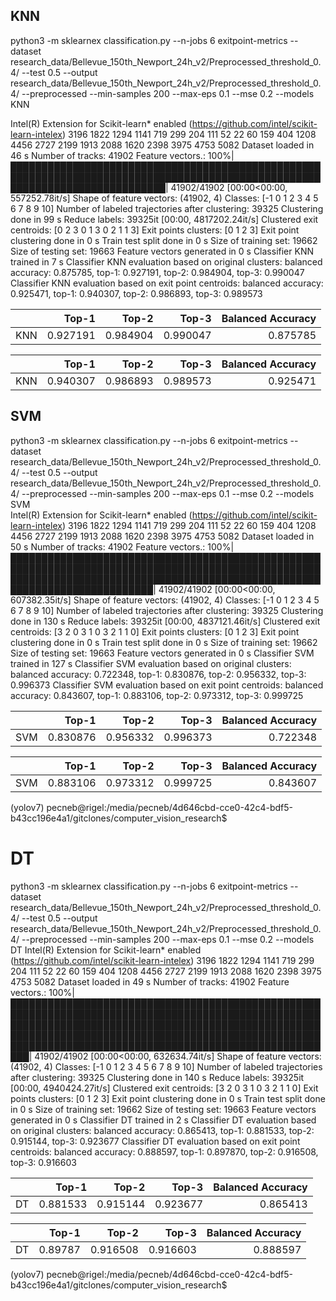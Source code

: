 ## KNN

python3 -m sklearnex classification.py --n-jobs 6 exitpoint-metrics --dataset research_data/Bellevue_150th_Newport_24h_v2/Preprocessed_threshold_0.4/ --test 0.5 --output research_data/Bellevue_150th_Newport_24h_v2/Preprocessed_threshold_0.4/ --preprocessed --min-samples 200 --max-eps 0.1 --mse 0.2 --models KNN                                                        

Intel(R) Extension for Scikit-learn* enabled (https://github.com/intel/scikit-learn-intelex)
3196
1822
1294
1141
719
299
204
111
52
22
60
159
404
1208
4456
2727
2199
1913
2088
1620
2398
3975
4753
5082
Dataset loaded in 46 s
Number of tracks: 41902
Feature vectors.: 100%|█████████████████████████████████████████████████████████████████████████████████████████████████████████████████████████████| 41902/41902 [00:00<00:00, 557252.78it/s]
Shape of feature vectors: (41902, 4)
Classes: [-1  0  1  2  3  4  5  6  7  8  9 10]
Number of labeled trajectories after clustering: 39325
Clustering done in 99 s
Reduce labels: 39325it [00:00, 4817202.24it/s]
Clustered exit centroids: [0 2 3 0 1 3 0 2 1 1 3]
Exit points clusters: [0 1 2 3]
Exit point clustering done in 0 s
Train test split done in 0 s
Size of training set: 19662
Size of testing set: 19663
Feature vectors generated in 0 s
Classifier KNN trained in 7 s
Classifier KNN evaluation based on original clusters: balanced accuracy: 0.875785, top-1: 0.927191, top-2: 0.984904, top-3: 0.990047
Classifier KNN evaluation based on exit point centroids: balanced accuracy: 0.925471, top-1: 0.940307, top-2: 0.986893, top-3: 0.989573

|     |    Top-1 |    Top-2 |    Top-3 |   Balanced Accuracy |
|:----|---------:|---------:|---------:|--------------------:|
| KNN | 0.927191 | 0.984904 | 0.990047 |            0.875785 |

|     |    Top-1 |    Top-2 |    Top-3 |   Balanced Accuracy |
|:----|---------:|---------:|---------:|--------------------:|
| KNN | 0.940307 | 0.986893 | 0.989573 |            0.925471 |


## SVM

python3 -m sklearnex classification.py --n-jobs 6 exitpoint-metrics --dataset research_data/Bellevue_150th_Newport_24h_v2/Preprocessed_threshold_0.4/ --test 0.5 --output research_data/Bellevue_150th_Newport_24h_v2/Preprocessed_threshold_0.4/ --preprocessed --min-samples 200 --max-eps 0.1 --mse 0.2 --models SVM   
Intel(R) Extension for Scikit-learn* enabled (https://github.com/intel/scikit-learn-intelex)
3196
1822
1294
1141
719
299
204
111
52
22
60
159
404
1208
4456
2727
2199
1913
2088
1620
2398
3975
4753
5082
Dataset loaded in 50 s
Number of tracks: 41902
Feature vectors.: 100%|█████████████████████████████████████████████████████████████████████████████████████████████████████████████████████████████████████████████████████████████████████████████| 41902/41902 [00:00<00:00, 607382.35it/s]
Shape of feature vectors: (41902, 4)
Classes: [-1  0  1  2  3  4  5  6  7  8  9 10]
Number of labeled trajectories after clustering: 39325
Clustering done in 130 s
Reduce labels: 39325it [00:00, 4837121.46it/s]
Clustered exit centroids: [3 2 0 3 1 0 3 2 1 1 0]
Exit points clusters: [0 1 2 3]
Exit point clustering done in 0 s
Train test split done in 0 s
Size of training set: 19662
Size of testing set: 19663
Feature vectors generated in 0 s
Classifier SVM trained in 127 s
Classifier SVM evaluation based on original clusters: balanced accuracy: 0.722348, top-1: 0.830876, top-2: 0.956332, top-3: 0.996373
Classifier SVM evaluation based on exit point centroids: balanced accuracy: 0.843607, top-1: 0.883106, top-2: 0.973312, top-3: 0.999725

|     |    Top-1 |    Top-2 |    Top-3 |   Balanced Accuracy |
|:----|---------:|---------:|---------:|--------------------:|
| SVM | 0.830876 | 0.956332 | 0.996373 |            0.722348 |

|     |    Top-1 |    Top-2 |    Top-3 |   Balanced Accuracy |
|:----|---------:|---------:|---------:|--------------------:|
| SVM | 0.883106 | 0.973312 | 0.999725 |            0.843607 |

(yolov7) pecneb@rigel:/media/pecneb/4d646cbd-cce0-42c4-bdf5-b43cc196e4a1/gitclones/computer_vision_research$ 


# DT

python3 -m sklearnex classification.py --n-jobs 6 exitpoint-metrics --dataset research_data/Bellevue_150th_Newport_24h_v2/Preprocessed_threshold_0.4/ --test 0.5 --output research_data/Bellevue_150th_Newport_24h_v2/Preprocessed_threshold_0.4/ --preprocessed --min-samples 200 --max-eps 0.1 --mse 0.2 --models DT
Intel(R) Extension for Scikit-learn* enabled (https://github.com/intel/scikit-learn-intelex)
3196
1822
1294
1141
719
299
204
111
52
22
60
159
404
1208
4456
2727
2199
1913
2088
1620
2398
3975
4753
5082
Dataset loaded in 49 s
Number of tracks: 41902
Feature vectors.: 100%|█████████████████████████████████████████████████████████████████████████████████████████████████████████████████████████████████████████████████████████████████████████████████████████████████████████████████████████████████████████████████████████████| 41902/41902 [00:00<00:00, 632634.74it/s]
Shape of feature vectors: (41902, 4)
Classes: [-1  0  1  2  3  4  5  6  7  8  9 10]
Number of labeled trajectories after clustering: 39325
Clustering done in 140 s
Reduce labels: 39325it [00:00, 4940424.27it/s]
Clustered exit centroids: [3 2 0 3 1 0 3 2 1 1 0]
Exit points clusters: [0 1 2 3]
Exit point clustering done in 0 s
Train test split done in 0 s
Size of training set: 19662
Size of testing set: 19663
Feature vectors generated in 0 s
Classifier DT trained in 2 s
Classifier DT evaluation based on original clusters: balanced accuracy: 0.865413, top-1: 0.881533, top-2: 0.915144, top-3: 0.923677
Classifier DT evaluation based on exit point centroids: balanced accuracy: 0.888597, top-1: 0.897870, top-2: 0.916508, top-3: 0.916603

|    |    Top-1 |    Top-2 |    Top-3 |   Balanced Accuracy |
|:---|---------:|---------:|---------:|--------------------:|
| DT | 0.881533 | 0.915144 | 0.923677 |            0.865413 |

|    |   Top-1 |    Top-2 |    Top-3 |   Balanced Accuracy |
|:---|--------:|---------:|---------:|--------------------:|
| DT | 0.89787 | 0.916508 | 0.916603 |            0.888597 |

(yolov7) pecneb@rigel:/media/pecneb/4d646cbd-cce0-42c4-bdf5-b43cc196e4a1/gitclones/computer_vision_research$ 
